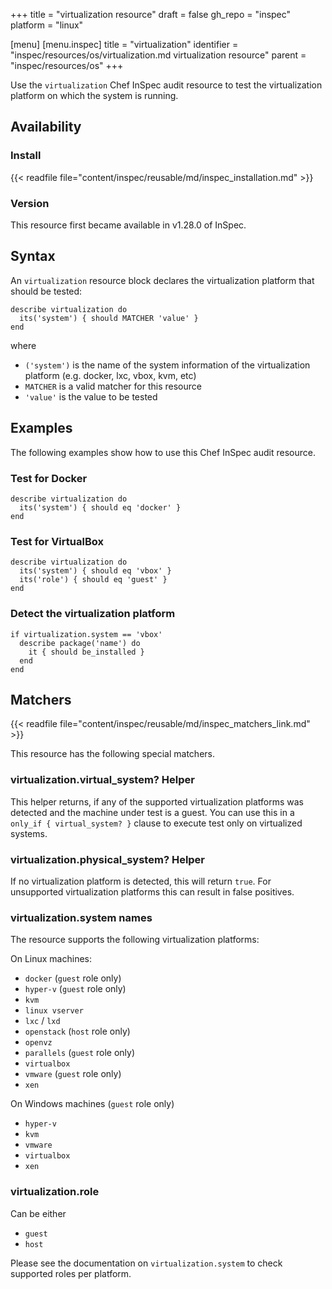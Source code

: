 +++
title = "virtualization resource"
draft = false
gh_repo = "inspec"
platform = "linux"

[menu]
  [menu.inspec]
    title = "virtualization"
    identifier = "inspec/resources/os/virtualization.md virtualization resource"
    parent = "inspec/resources/os"
+++

Use the `virtualization` Chef InSpec audit resource to test the virtualization platform on which the system is running.

## Availability

### Install

{{< readfile file="content/inspec/reusable/md/inspec_installation.md" >}}

### Version

This resource first became available in v1.28.0 of InSpec.

## Syntax

An `virtualization` resource block declares the virtualization platform that should be tested:

    describe virtualization do
      its('system') { should MATCHER 'value' }
    end

where

- `('system')` is the name of the system information of the virtualization platform (e.g. docker, lxc, vbox, kvm, etc)
- `MATCHER` is a valid matcher for this resource
- `'value'` is the value to be tested

## Examples

The following examples show how to use this Chef InSpec audit resource.

### Test for Docker

    describe virtualization do
      its('system') { should eq 'docker' }
    end

### Test for VirtualBox

    describe virtualization do
      its('system') { should eq 'vbox' }
      its('role') { should eq 'guest' }
    end

### Detect the virtualization platform

    if virtualization.system == 'vbox'
      describe package('name') do
        it { should be_installed }
      end
    end

## Matchers

{{< readfile file="content/inspec/reusable/md/inspec_matchers_link.md" >}}

This resource has the following special matchers.

### virtualization.virtual_system? Helper

This helper returns, if any of the supported virtualization platforms was detected and the machine under test is a guest. You can use this in a `only_if { virtual_system? }` clause to execute test only on virtualized systems.

### virtualization.physical_system? Helper

If no virtualization platform is detected, this will return `true`. For unsupported virtualization platforms this can result in false positives.

### virtualization.system names

The resource supports the following virtualization platforms:

On Linux machines:

- `docker` (`guest` role only)
- `hyper-v` (`guest` role only)
- `kvm`
- `linux vserver`
- `lxc` / `lxd`
- `openstack` (`host` role only)
- `openvz`
- `parallels` (`guest` role only)
- `virtualbox`
- `vmware` (`guest` role only)
- `xen`

On Windows machines (`guest` role only)

- `hyper-v`
- `kvm`
- `vmware`
- `virtualbox`
- `xen`

### virtualization.role

Can be either

- `guest`
- `host`

Please see the documentation on `virtualization.system` to check supported roles per platform.
